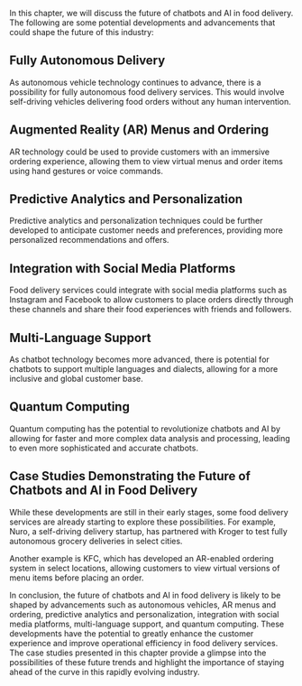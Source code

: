 

In this chapter, we will discuss the future of chatbots and AI in food delivery. The following are some potential developments and advancements that could shape the future of this industry:

Fully Autonomous Delivery
-------------------------

As autonomous vehicle technology continues to advance, there is a possibility for fully autonomous food delivery services. This would involve self-driving vehicles delivering food orders without any human intervention.

Augmented Reality (AR) Menus and Ordering
-----------------------------------------

AR technology could be used to provide customers with an immersive ordering experience, allowing them to view virtual menus and order items using hand gestures or voice commands.

Predictive Analytics and Personalization
----------------------------------------

Predictive analytics and personalization techniques could be further developed to anticipate customer needs and preferences, providing more personalized recommendations and offers.

Integration with Social Media Platforms
---------------------------------------

Food delivery services could integrate with social media platforms such as Instagram and Facebook to allow customers to place orders directly through these channels and share their food experiences with friends and followers.

Multi-Language Support
----------------------

As chatbot technology becomes more advanced, there is potential for chatbots to support multiple languages and dialects, allowing for a more inclusive and global customer base.

Quantum Computing
-----------------

Quantum computing has the potential to revolutionize chatbots and AI by allowing for faster and more complex data analysis and processing, leading to even more sophisticated and accurate chatbots.

Case Studies Demonstrating the Future of Chatbots and AI in Food Delivery
-------------------------------------------------------------------------

While these developments are still in their early stages, some food delivery services are already starting to explore these possibilities. For example, Nuro, a self-driving delivery startup, has partnered with Kroger to test fully autonomous grocery deliveries in select cities.

Another example is KFC, which has developed an AR-enabled ordering system in select locations, allowing customers to view virtual versions of menu items before placing an order.

In conclusion, the future of chatbots and AI in food delivery is likely to be shaped by advancements such as autonomous vehicles, AR menus and ordering, predictive analytics and personalization, integration with social media platforms, multi-language support, and quantum computing. These developments have the potential to greatly enhance the customer experience and improve operational efficiency in food delivery services. The case studies presented in this chapter provide a glimpse into the possibilities of these future trends and highlight the importance of staying ahead of the curve in this rapidly evolving industry.

